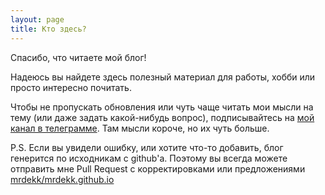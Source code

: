 ```yaml
---
layout: page
title: Кто здесь?
---
```


Спасибо, что читаете мой блог!

Надеюсь вы найдете здесь полезный материал для работы, хобби или просто интересно почитать.

Чтобы не пропускать обновления или чуть чаще читать мои мысли на тему (или даже задать какой-нибудь вопрос), подписывайтесь на [мой канал в телеграмме](https://t.me/mrdekk_thoughts). Там мысли короче, но их чуть больше.

P.S. Если вы увидели ошибку, или хотите что-то добавить, блог генерится по исходникам с github'а. Поэтому вы всегда можете отправить мне Pull Request с корректировками или предложениями [mrdekk/mrdekk.github.io](https://github.com/mrdekk/mrdekk.github.io)
